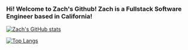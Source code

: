 ### Hi! Welcome to Zach's Github! Zach is a Fullstack Software Engineer based in California!

[![Zach's GitHub stats](https://github-readme-stats.vercel.app/api?username=zachmyu&show_icons=true&theme=tokyonight)](https://github.com/zachmyu/github-readme-stats)

[![Top Langs](https://github-readme-stats.vercel.app/api/top-langs/?username=zachmyu&show_icons=true&theme=tokyonight)](https://github.com/zachmyu/github-readme-stats)

<!-- [![trophy](https://github-profile-trophy.vercel.app/?username=zachmyu)](https://github.com/zachmyu/github-profile-trophy) -->
<!--
**zachmyu/zachmyu** is a ✨ _special_ ✨ repository because its `README.md` (this file) appears on your GitHub profile.

Here are some ideas to get you started:

- 🔭 I’m currently working on ...
- 🌱 I’m currently learning ...
- 👯 I’m looking to collaborate on ...
- 🤔 I’m looking for help with ...
- 💬 Ask me about ...
- 📫 How to reach me: ...
- 😄 Pronouns: ...
- ⚡ Fun fact: ...
-->
